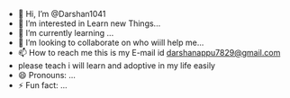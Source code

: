 - 👋 Hi, I’m @Darshan1041
- 👀 I’m interested in Learn new Things...
- 🌱 I’m currently learning ...
- 💞️ I’m looking to collaborate on  who wiill help me...
- 📫 How to reach me this is my E-mail id darshanappu7829@gmail.com
- please teach i will learn and adoptive in my life easily
- 😄 Pronouns: ...
- ⚡ Fun fact: ...

<!---
Darshan1041/Darshan1041 is a ✨ special ✨ repository because its `README.md` (this file) appears on your GitHub profile.
You can click the Preview link to take a look at your changes.
--->
